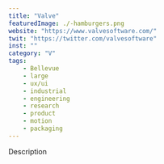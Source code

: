```yaml
---
title: "Valve"
featuredImage: ./-hamburgers.png
website: "https://www.valvesoftware.com/"
twit: "https://twitter.com/valvesoftware"
inst: ""
category: "V"
tags:
    - Bellevue
    - large
    - ux/ui
    - industrial
    - engineering
    - research
    - product
    - motion
    - packaging
---
```


Description
